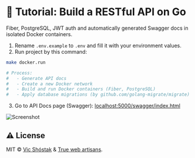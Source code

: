 # 📖 Tutorial: Build a RESTful API on Go

Fiber, PostgreSQL, JWT auth and automatically generated Swagger docs in isolated Docker containers.

1. Rename `.env.example` to `.env` and fill it with your environment values.
2. Run project by this command:

```bash
make docker.run

# Process:
#   - Generate API docs
#   - Create a new Docker network
#   - Build and run Docker containers (Fiber, PostgreSQL)
#   - Apply database migrations (by github.com/golang-migrate/migrate)
```

3. Go to API Docs page (Swagger): [localhost:5000/swagger/index.html](http://localhost:5000/swagger/index.html)

![Screenshot](https://user-images.githubusercontent.com/11155743/111316852-ace5c600-8674-11eb-8936-e1d88c58a6fa.png)

## ⚠️ License

MIT &copy; [Vic Shóstak](https://github.com/koddr) & [True web artisans](https://1wa.co/).
